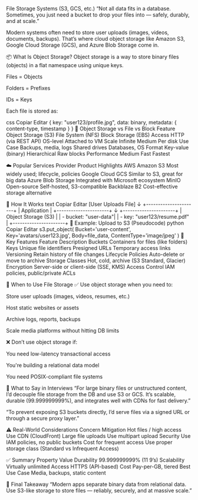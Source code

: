 File Storage Systems (S3, GCS, etc.)
“Not all data fits in a database. Sometimes, you just need a bucket to drop your files into — safely, durably, and at scale.”

Modern systems often need to store user uploads (images, videos, documents, backups). That’s where cloud object storage like Amazon S3, Google Cloud Storage (GCS), and Azure Blob Storage come in.

📦 What Is Object Storage?
Object storage is a way to store binary files (objects) in a flat namespace using unique keys.

Files = Objects

Folders = Prefixes

IDs = Keys

Each file is stored as:

css
Copiar
Editar
{ key: "user123/profile.jpg", data: binary, metadata: { content-type, timestamp } }
🧰 Object Storage vs File vs Block
Feature	Object Storage (S3)	File System (NFS)	Block Storage (EBS)
Access	HTTP (via REST API)	OS-level	Attached to VM
Scale	Infinite	Medium	Per disk
Use Case	Backups, media, logs	Shared drives	Databases, OS
Format	Key-value (binary)	Hierarchical	Raw blocks
Performance	Medium	Fast	Fastest

☁️ Popular Services
Provider	Product	Highlights
AWS	Amazon S3	Most widely used; lifecycle, policies
Google Cloud	GCS	Similar to S3, great for big data
Azure	Blob Storage	Integrated with Microsoft ecosystem
MinIO	Open-source	Self-hosted, S3-compatible
Backblaze	B2	Cost-effective storage alternative

🧱 How It Works
text
Copiar
Editar
[User Uploads File]
        ↓
+----------------------+
|    Application       |
+----------------------+
        ↓
+----------------------+
| Object Storage (S3)  |
| - bucket: "user-data"|
| - key: "user123/resume.pdf" |
+----------------------+
📜 Example: Upload to S3 (Pseudocode)
python
Copiar
Editar
s3.put_object(
  Bucket='user-content',
  Key='avatars/user123.jpg',
  Body=file_data,
  ContentType='image/jpeg'
)
🔐 Key Features
Feature	Description
Buckets	Containers for files (like folders)
Keys	Unique file identifiers
Presigned URLs	Temporary access links
Versioning	Retain history of file changes
Lifecycle Policies	Auto-delete or move to archive
Storage Classes	Hot, cold, archive (S3 Standard, Glacier)
Encryption	Server-side or client-side (SSE, KMS)
Access Control	IAM policies, public/private ACLs

📁 When to Use File Storage
✅ Use object storage when you need to:

Store user uploads (images, videos, resumes, etc.)

Host static websites or assets

Archive logs, reports, backups

Scale media platforms without hitting DB limits

❌ Don’t use object storage if:

You need low-latency transactional access

You're building a relational data model

You need POSIX-compliant file systems

💬 What to Say in Interviews
“For large binary files or unstructured content, I’d decouple file storage from the DB and use S3 or GCS. It’s scalable, durable (99.999999999%), and integrates well with CDNs for fast delivery.”

“To prevent exposing S3 buckets directly, I’d serve files via a signed URL or through a secure proxy layer.”

⚠️ Real-World Considerations
Concern	Mitigation
Hot files / high access	Use CDN (CloudFront)
Large file uploads	Use multipart upload
Security	Use IAM policies, no public buckets
Cost for frequent access	Use proper storage class (Standard vs Infrequent Access)

✅ Summary
Property	Value
Durability	99.999999999% (11 9’s)
Scalability	Virtually unlimited
Access	HTTPS (API-based)
Cost	Pay-per-GB, tiered
Best Use Case	Media, backups, static content

🏁 Final Takeaway
“Modern apps separate binary data from relational data. Use S3-like storage to store files — reliably, securely, and at massive scale.”